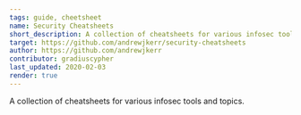 ```yaml
---
tags: guide, cheetsheet
name: Security Cheatsheets
short_description: A collection of cheatsheets for various infosec tools and topics.
target: https://github.com/andrewjkerr/security-cheatsheets
author: https://github.com/andrewjkerr
contributor: gradiuscypher
last_updated: 2020-02-03
render: true
---
```


A collection of cheatsheets for various infosec tools and topics.